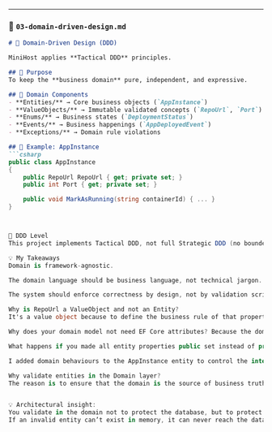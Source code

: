 ﻿
---

### 🧱 `03-domain-driven-design.md`

```markdown
# 🧠 Domain-Driven Design (DDD)

MiniHost applies **Tactical DDD** principles.

## 🎯 Purpose
To keep the **business domain** pure, independent, and expressive.

## 🧩 Domain Components
- **Entities/** → Core business objects (`AppInstance`)
- **ValueObjects/** → Immutable validated concepts (`RepoUrl`, `Port`)
- **Enums/** → Business states (`DeploymentStatus`)
- **Events/** → Business happenings (`AppDeployedEvent`)
- **Exceptions/** → Domain rule violations

## 📘 Example: AppInstance
```csharp
public class AppInstance
{
    public RepoUrl RepoUrl { get; private set; }
    public int Port { get; private set; }

    public void MarkAsRunning(string containerId) { ... }
}



💬 DDD Level
This project implements Tactical DDD, not full Strategic DDD (no bounded context mapping yet).

💡 My Takeaways
Domain is framework-agnostic.

The domain language should be business language, not technical jargon.

The system should enforce correctness by design, not by validation scripts.

Why is RepoUrl a ValueObject and not an Entity?
It's a value object because to define the business rule of that property and also validate the data that comes into it. For integrity and correctness. So, I don't have to be validating it in higher layers, causing code duplication. 

Why does your domain model not need EF Core attributes? Because the domain model should be independent of any dependencies; it shouldn't contain EFcore attributes or dependencies. The persistence rules are defined and enforced using EFcore configuration, to keep them decoupled and testable. So, it will be easier to switch to other databases like Postgres and MongoDB in the future.

What happens if you made all entity properties public set instead of private? I made it that way so that the properties will be manipulated, modified, changed from the outside, risking wrong data from getting into the system. It is to enforce strictness and security.

I added domain behaviours to the AppInstance entity to control the internal state(properties and fields) through methods(e.g MarkAsFailed(), etc)

Why validate entities in the Domain layer?
The reason is to ensure that the domain is the source of business truth and also to prevent data from entering into memory, not just the database. And by enforcing invariants inside the domain model, I guarantee that every entity in the system always respects business rules regardless of where it’s created (API, test, or event handler). This makes the domain self-protecting and consistent.


💡 Architectural insight:
You validate in the domain not to protect the database, but to protect the integrity of the business model itself.
If an invalid entity can’t exist in memory, it can never reach the database. That’s domain-driven design.